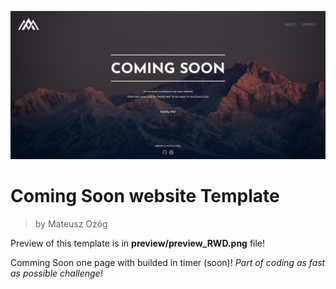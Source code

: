 ![preview_pc](https://raw.githubusercontent.com/Azurixa/ComingSoon_Template/master/preview/preview_pc.png)
# Coming Soon website Template
>by Mateusz Ożóg

Preview of this template is in **preview/preview_RWD.png** file!

Comming Soon one page with builded in timer (soon)!
*Part of coding as fast as possible challenge!*
